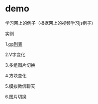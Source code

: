 # demo
学习网上的例子（根据网上的视频学习js例子）

实例

1.<a href=" demo/shili/V字变化/v.html">qq列表</a>

2.V字变化

3.多组图片切换

4.方块变化

5.模拟微信聊天

6.图片切换